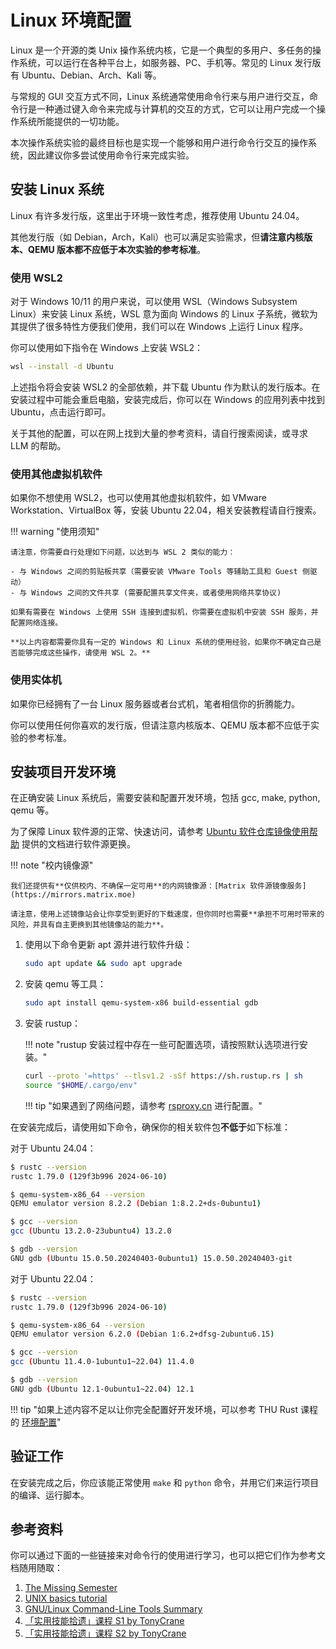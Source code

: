 # Linux 环境配置

Linux 是一个开源的类 Unix 操作系统内核，它是一个典型的多用户、多任务的操作系统，可以运行在各种平台上，如服务器、PC、手机等。常见的 Linux 发行版有 Ubuntu、Debian、Arch、Kali 等。

与常规的 GUI 交互方式不同，Linux 系统通常使用命令行来与用户进行交互，命令行是一种通过键入命令来完成与计算机的交互的方式，它可以让用户完成一个操作系统所能提供的一切功能。

本次操作系统实验的最终目标也是实现一个能够和用户进行命令行交互的操作系统，因此建议你多尝试使用命令行来完成实验。

## 安装 Linux 系统

Linux 有许多发行版，这里出于环境一致性考虑，推荐使用 Ubuntu 24.04。

其他发行版（如 Debian，Arch，Kali）也可以满足实验需求，但**请注意内核版本、QEMU 版本都不应低于本次实验的参考标准**。

### 使用 WSL2

对于 Windows 10/11 的用户来说，可以使用 WSL（Windows Subsystem Linux）来安装 Linux 系统，WSL 意为面向 Windows 的 Linux 子系统，微软为其提供了很多特性方便我们使用，我们可以在 Windows 上运行 Linux 程序。

你可以使用如下指令在 Windows 上安装 WSL2：

```bash
wsl --install -d Ubuntu
```

上述指令将会安装 WSL2 的全部依赖，并下载 Ubuntu 作为默认的发行版本。在安装过程中可能会重启电脑，安装完成后，你可以在 Windows 的应用列表中找到 Ubuntu，点击运行即可。

关于其他的配置，可以在网上找到大量的参考资料，请自行搜索阅读，或寻求 LLM 的帮助。

### 使用其他虚拟机软件

如果你不想使用 WSL2，也可以使用其他虚拟机软件，如 VMware Workstation、VirtualBox 等，安装 Ubuntu 22.04，相关安装教程请自行搜索。

!!! warning "使用须知"

    请注意，你需要自行处理如下问题，以达到与 WSL 2 类似的能力：

    - 与 Windows 之间的剪贴板共享（需要安装 VMware Tools 等辅助工具和 Guest 侧驱动）
    - 与 Windows 之间的文件共享 (需要配置共享文件夹，或者使用网络共享协议)

    如果有需要在 Windows 上使用 SSH 连接到虚拟机，你需要在虚拟机中安装 SSH 服务，并配置网络连接。

    **以上内容都需要你具有一定的 Windows 和 Linux 系统的使用经验，如果你不确定自己是否能够完成这些操作，请使用 WSL 2。**

### 使用实体机

如果你已经拥有了一台 Linux 服务器或者台式机，笔者相信你的折腾能力。

你可以使用任何你喜欢的发行版，但请注意内核版本、QEMU 版本都不应低于实验的参考标准。

## 安装项目开发环境

在正确安装 Linux 系统后，需要安装和配置开发环境，包括 gcc, make, python, qemu 等。

为了保障 Linux 软件源的正常、快速访问，请参考 [Ubuntu 软件仓库镜像使用帮助](https://help.mirrors.cernet.edu.cn/ubuntu/) 提供的文档进行软件源更换。

!!! note "校内镜像源"

    我们还提供有**仅供校内、不确保一定可用**的内网镜像源：[Matrix 软件源镜像服务](https://mirrors.matrix.moe)

    请注意，使用上述镜像站会让你享受到更好的下载速度，但你同时也需要**承担不可用时带来的风险，并具有自主更换到其他镜像站的能力**。

1. 使用以下命令更新 apt 源并进行软件升级：

    ```bash
    sudo apt update && sudo apt upgrade
    ```

2. 安装 qemu 等工具：

    ```bash
    sudo apt install qemu-system-x86 build-essential gdb
    ```

3. 安装 rustup：

    !!! note "rustup 安装过程中存在一些可配置选项，请按照默认选项进行安装。"

    ```bash
    curl --proto '=https' --tlsv1.2 -sSf https://sh.rustup.rs | sh
    source "$HOME/.cargo/env"
    ```

    !!! tip "如果遇到了网络问题，请参考 [rsproxy.cn](https://rsproxy.cn/) 进行配置。"

在安装完成后，请使用如下命令，确保你的相关软件包**不低于**如下标准：

对于 Ubuntu 24.04：

```bash
$ rustc --version
rustc 1.79.0 (129f3b996 2024-06-10)

$ qemu-system-x86_64 --version
QEMU emulator version 8.2.2 (Debian 1:8.2.2+ds-0ubuntu1)

$ gcc --version
gcc (Ubuntu 13.2.0-23ubuntu4) 13.2.0

$ gdb --version
GNU gdb (Ubuntu 15.0.50.20240403-0ubuntu1) 15.0.50.20240403-git
```

对于 Ubuntu 22.04：

```bash
$ rustc --version
rustc 1.79.0 (129f3b996 2024-06-10)

$ qemu-system-x86_64 --version
QEMU emulator version 6.2.0 (Debian 1:6.2+dfsg-2ubuntu6.15)

$ gcc --version
gcc (Ubuntu 11.4.0-1ubuntu1~22.04) 11.4.0

$ gdb --version
GNU gdb (Ubuntu 12.1-0ubuntu1~22.04) 12.1
```

!!! tip "如果上述内容不足以让你完全配置好开发环境，可以参考 THU Rust 课程的 [环境配置](https://lab.cs.tsinghua.edu.cn/rust/environment/)"

## 验证工作

在安装完成之后，你应该能正常使用 `make` 和 `python` 命令，并用它们来运行项目的编译、运行脚本。

## 参考资料

你可以通过下面的一些链接来对命令行的使用进行学习，也可以把它们作为参考文档随用随取：

1. [The Missing Semester](https://missing-semester-cn.github.io/2020/shell-tools)
2. [UNIX basics tutorial](https://berkeley-scf.github.io/tutorial-unix-basics/)
3. [GNU/Linux Command-Line Tools Summary](https://tldp.org/LDP/GNU-Linux-Tools-Summary/html/index.html)
4. [「实用技能拾遗」课程 S1 by TonyCrane](https://slides.tonycrane.cc/PracticalSkillsTutorial/2023-spring-cs/#/)
5. [「实用技能拾遗」课程 S2 by TonyCrane](https://slides.tonycrane.cc/PracticalSkillsTutorial/2023-fall-ckc/#/)
